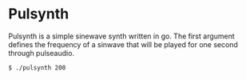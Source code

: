Pulsynth
=======

Pulsynth is a simple sinewave synth written in go.
The first argument defines the frequency of a sinwave that will be played for one second through pulseaudio.

`$ ./pulsynth 200`

